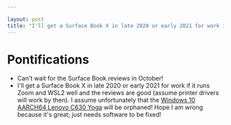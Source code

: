```yaml
---

layout: post
title: "I'll get a Surface Book X in late 2020 or early 2021 for work if it runs Zoom and WSL2 well and the reviews are good (assume printer drivers will work by then)"
---
```


# Pontifications

* Can't wait for the Surface Book reviews in October!
* I'll get a Surface Book X in late 2020 or early 2021 for work if it runs Zoom and WSL2 well and the reviews are good (assume printer drivers will work by then). I assume unfortunately that the [Windows 10 AARCH64 Lenovo C630 Yoga](http://rolandtanglao.com/2019/10/10/p1-lenovo-arm64-aarch64-c630-yoga-latop-review-great-except-wsl2-zoom-usb-iawriter/) will be orphaned! Hope I am wrong because it's great; just needs software to be fixed!

